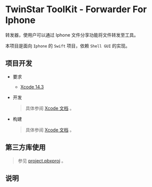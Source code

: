 # TwinStar ToolKit - Forwarder For Iphone

转发器，使用户可以通过 Iphone 文件分享功能将文件转发至工具。

本项目是面向 `Iphone` 的 `Swift` 项目，依赖 `Shell GUI` 的实现。

## 项目开发

* 要求
	
	* [Xcode 14.3](https://developer.apple.com/xcode/)

* 开发
	
	> 具体参阅 [Xcode 文档](https://developer.apple.com/documentation/xcode) 。

* 构建
	
	> 具体参阅 [Xcode 文档](https://developer.apple.com/documentation/xcode) 。

## 第三方库使用

> 参见 [project.pbxproj](./ForwarderForMacintosh.xcodeproj/project.pbxproj) 。

## 说明
